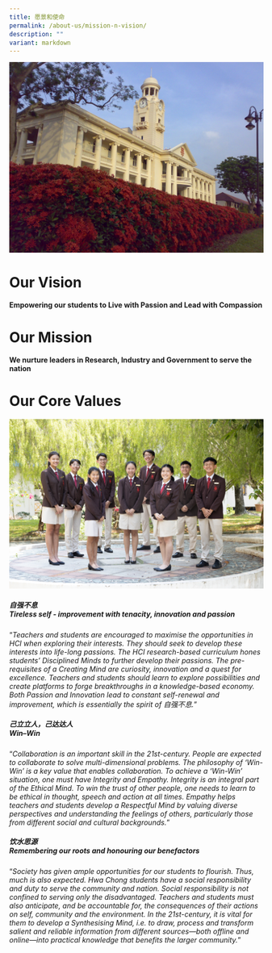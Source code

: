 ```yaml
---
title: 愿景和使命
permalink: /about-us/mission-n-vision/
description: ""
variant: markdown
---
```

![](/images/Clock_Tower_Original.JPG)

# Our Vision <br>
**Empowering our students to Live with Passion and Lead with Compassion**

# Our Mission <br>
**We nurture leaders in Research, Industry and Government to serve the nation**

# Our Core Values <br> 
![](/images/mission_and_vision_new.JPG)

<h5> 自强不息 <br> 
Tireless self - improvement with tenacity, innovation and passion</h5>
<q><i>Teachers and students are encouraged to maximise the opportunities in HCI when exploring their interests. They should seek to develop these interests into life-long passions. The HCI research-based curriculum hones students’ Disciplined Minds to further develop their passions. The pre-requisites of a Creating Mind are curiosity, innovation and a quest for excellence. Teachers and students should learn to explore possibilities and create platforms to forge breakthroughs in a knowledge-based economy. Both Passion and Innovation lead to constant self-renewal and improvement, which is essentially the spirit of 自强不息.</i></q>

<h5> 己立立人，己达达人  <br>
Win–Win</h5>
<q><i>Collaboration is an important skill in the 21st-century. People are expected to collaborate to solve multi-dimensional problems. The philosophy of ‘Win-Win’ is a key value that enables collaboration. To achieve a ‘Win-Win’ situation, one must have Integrity and Empathy. Integrity is an integral part of the Ethical Mind. To win the trust of other people, one needs to learn to be ethical in thought, speech and action at all times. Empathy helps teachers and students develop a Respectful Mind by valuing diverse perspectives and understanding the feelings of others, particularly those from different social and cultural backgrounds.</i></q>

<h5> 饮水思源 <br> 
Remembering our roots and honouring our benefactors</h5>
<q><i>Society has given ample opportunities for our students to flourish. Thus, much is also expected. Hwa Chong students have a social responsibility and duty to serve the community and nation. Social responsibility is not confined to serving only the disadvantaged. Teachers and students must also anticipate, and be accountable for, the consequences of their actions on self, community and the environment. In the 21st-century, it is vital for them to develop a Synthesising Mind, i.e. to draw, process and transform salient and reliable information from different sources—both offline and online—into practical knowledge that benefits the larger community.</i></q>